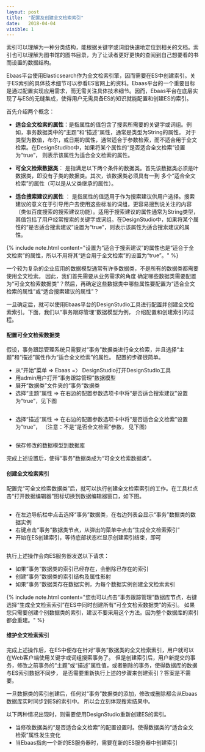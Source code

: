 ```yaml
---
layout: post
title:  "配置及创建全文检索索引"
date:   2018-04-04
visible: 1
---
```


索引可以理解为一种分类结构，能根据关键字或词组快速地定位到相关的文档。索引也可以理解为图书馆的图书目录，为了让读者更好更快的查阅到自己想要看的书而设置的数据结构。

Ebaas平台使用Elasticsearch作为全文检索引擎，因而需要在ES中创建索引。关于ES索引的具体技术细节可以参看ES官网上的资料。Ebaas平台的一个重要目标是通过配置实现应用需求，而无需关注具体技术细节。因而，Ebaas平台在底层实现了与ES的无缝集成，使得用户无需具备ES的知识就能配置和创建ES的索引。

首先介绍两个概念：

* <b>适合全文检索的属性</b>：是指属性的值包含了搜索所需要的关键字或词组。例如，事务数据类中的“主题”和“描述”属性，通常是类型为String的属性。
对于类型为数值，布尔，或日期的属性，通常适合于参数检索，而不适合用于全文检索。在DesignStudibo中，如果将某个属性的“是否适合全文检索”设置为“true”，
则表示该属性为适合全文检索的属性。

* <b>可全文检索数据类</b>： 是指满足以下两个条件的数据类。首先该数据类必须是叶数据类，即没有子类的数据类。其次，该数据类必须具有一到
多个“适合全文检索”的属性（可以是从父类继承的属性）。

* <b>适合搜索建议的属性</b> ： 是指属性的值适用于作为搜索建议供用户选择。搜索建议的意义在于引导用户去使用这些标准的词组，更容易搜到说关注的内容（类似百度搜索的搜索建议功能）。适用于搜索建议的属性通常为String类型，其值包括了用户经常搜索的关键字或词组。在DesignStudio中，如果将某个属性的“是否适合搜索建议”设置为“true”，则表示该属性为适合搜索建议的属性。

{% include note.html content="设置为“适合于搜索建议”的属性也是“适合于全文检索”的属性，所以不用将其“适合用于全文检索”的设置为“true”。" %}

一个较为复杂的企业应用的数据模型通常有许多数据类，不是所有的数据类都需要使用全文检索。 因此，我们首先需要从业务需求的角度
确定哪些数据类需要配置为“可全文检索数据类”？然后，再确定这些数据类中哪些属性要配置为“适合全文检索的属性”或“适合搜索建议的属性”？

一旦确定后，就可以使用Ebaas平台的DesignStudio工具进行配置并创建全文检索索引。下面，我们以“事务跟踪管理”数据模型为例，
介绍配置和创建索引的过程。

#### 配置可全文检索数据类

假设，事务跟踪管理系统只需要对“事务”数据类进行全文检索，并且选择“主题”和“描述”属性作为“适合全文检索”的属性。
配置的步骤很简单。

* 从“开始”菜单 => Ebaas =〉 DesignStudio打开DesignStudio工具
* 用admin用户打开“事务跟踪管理”数据模型
* 展开“数据类”文件夹的“事务”数据类
* 选择“主题”属性 => 在右边的配置参数选项卡中将“是否适合搜索建议”设置为“true”，见下图

<img src="{{'/assets/img/2018-4-4-配置适合全文检索属性.png' | prepend: site.baseurl }}" alt="">

* 选择“描述”属性 => 在右边的配置参数选项卡中将“是否适合全文检索”设置为“true”， （注意：不是“是否全文检索”参数， 见下图）

<img src="{{'/assets/img/2018-4-4-配置适合全文检索属性.png' | prepend: site.baseurl }}" alt="">

* 保存修改的数据模型到数据库

完成上述设置后，使得“事务”数据类成为“可全文检索数据类”。

#### 创建全文检索索引

配置完“可全文检索数据类”后，就可以执行创建全文检索索引的工作。在工具栏点击“打开数据编辑器”图标切换到数据编辑器窗口，如下图。

<img src="{{'/assets/img/2018-4-4-打开数据编辑器.png' | prepend: site.baseurl }}" alt="">

* 在左边导航栏中点击选择“事务”数据类，在右边列表会显示“事务”数据类的数据实例
* 右键点击“事务”数据类节点，从弹出的菜单中点击“生成全文检索索引”
* 开始在ES创建索引，等待底部状态栏显示创建索引结束，即可

<img src="{{'/assets/img/2018-4-4-生成全文检索.png' | prepend: site.baseurl }}" alt="">

执行上述操作会向ES服务器发送以下请求：

* 如果“事务”数据类的索引已经存在，会删除已存在的索引
* 创建“事务”数据类的索引结构及属性影射
* 如果“事务”数据类存在数据实例，为每个数据实例创建全文检索索引

{% include note.html content="您也可以点击“事务跟踪管理”数据库节点，右键选择“生成全文检索索引”在ES中同时创建所有“可全文检索数据类”的索引。
如果您只需要创建个别数据类的索引，建议不要采用这个方法。因为整个数据库的索引都会重建。" %}


#### 维护全文检索索引

完成上述操作后，在ES中便存在针对“事务”数据类的全文检索索引，用户就可以在Web客户端使用关键字或词组搜索事务了。
但是创建索引后，用户新提交的事务，修改之前事务的“主题”或“描述”属性值，或者删除的事务，使得数据库的数据与ES索引数据不同步，
是否需要重新执行上述的步骤来创建索引？答案是不需要。

一旦数据类的索引创建后，任何对“事务”数据类的添加，修改或删除都会从Ebaas数据库实时同步到ES的索引中。
所以会立刻体现搜索结果中。

以下两种情况出现时，则需要使用DesignStudio重新创建ES的索引。

* 当修改数据类的“是否适合全文检索”的配置设置时。使得数据类的“适合全文检索”属性发生变化
* 当Ebaas指向一个新的ES服务器时，需要在新的ES服务器中创建索引
